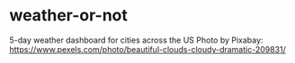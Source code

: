 # weather-or-not
5-day weather dashboard for cities across the US
Photo by Pixabay: https://www.pexels.com/photo/beautiful-clouds-cloudy-dramatic-209831/